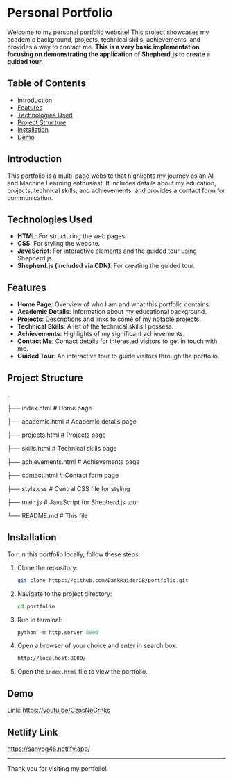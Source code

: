 # Personal Portfolio

Welcome to my personal portfolio website! This project showcases my academic background, projects, technical skills, achievements, and provides a way to contact me. 
**This is a very basic implementation focusing on demonstrating the application of Shepherd.js to create a guided tour.**

## Table of Contents

- [Introduction](#introduction)
- [Features](#features)
- [Technologies Used](#technologies-used)
- [Project Structure](#project-structure)
- [Installation](#installation)
- [Demo](#demo)


## Introduction

This portfolio is a multi-page website that highlights my journey as an AI and Machine Learning enthusiast. It includes details about my education, projects, technical skills, and achievements, and provides a contact form for communication.

## Technologies Used

- **HTML**: For structuring the web pages.
- **CSS**: For styling the website.
- **JavaScript**: For interactive elements and the guided tour using Shepherd.js.
- **Shepherd.js (included via CDN)**: For creating the guided tour.

## Features

- **Home Page**: Overview of who I am and what this portfolio contains.
- **Academic Details**: Information about my educational background.
- **Projects**: Descriptions and links to some of my notable projects.
- **Technical Skills**: A list of the technical skills I possess.
- **Achievements**: Highlights of my significant achievements.
- **Contact Me**: Contact details for interested visitors to get in touch with me.
- **Guided Tour**: An interactive tour to guide visitors through the portfolio.

## Project Structure
.

├── index.html # Home page

├── academic.html # Academic details page

├── projects.html # Projects page

├── skills.html # Technical skills page

├── achievements.html # Achievements page

├── contact.html # Contact form page

├── style.css # Central CSS file for styling

├── main.js # JavaScript for Shepherd.js tour

└── README.md # This file

## Installation

To run this portfolio locally, follow these steps:

1. Clone the repository:
    ```bash
    git clone https://github.com/DarkRaiderCB/portfolio.git
    ```
2. Navigate to the project directory:
    ```bash
    cd portfolio
    ```
3. Run in terminal:
   ```python
   python -m http.server 8000
   ```
4. Open a browser of your choice and enter in search box:
   ```bash
   http://localhost:8000/
   ```
5. Open the `index.html` file to view the portfolio.

## Demo

Link: https://youtu.be/CzosNeGrnks

## Netlify Link

https://sanyog46.netlify.app/

---

Thank you for visiting my portfolio!
